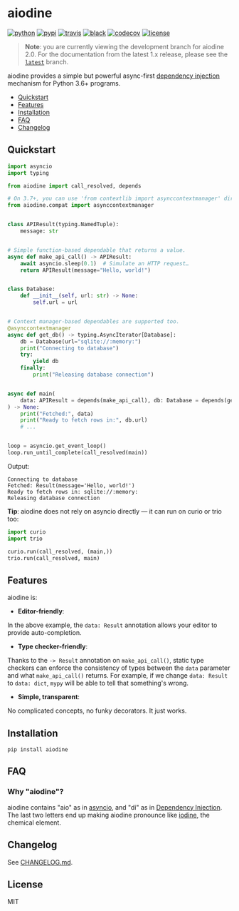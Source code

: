 # aiodine

[![python](https://img.shields.io/pypi/pyversions/aiodine.svg?logo=python&logoColor=fed749&colorB=3770a0&label=)](https://www.python.org)
[![pypi](https://img.shields.io/pypi/v/aiodine.svg)][pypi-url]
[![travis](https://img.shields.io/travis/bocadilloproject/aiodine.svg)](https://travis-ci.org/bocadilloproject/aiodine)
[![black](https://img.shields.io/badge/code_style-black-000000.svg)](https://github.com/ambv/black)
[![codecov](https://codecov.io/gh/bocadilloproject/aiodine/branch/master/graph/badge.svg)](https://codecov.io/gh/bocadilloproject/aiodine)
[![license](https://img.shields.io/pypi/l/aiodine.svg)][pypi-url]

[pypi-url]: https://pypi.org/project/aiodine/

> **Note**: you are currently viewing the development branch for aiodine 2.0. For the documentation from the latest 1.x release, please see the [`latest`] branch.

[`latest`]: https://github.com/bocadilloproject/aiodine/tree/latest

aiodine provides a simple but powerful async-first [dependency injection][di] mechanism for Python 3.6+ programs.

- [Quickstart](#quickstart)
- [Features](#features)
- [Installation](#installation)
- [FAQ](#faq)
- [Changelog](#changelog)

## Quickstart

```python
import asyncio
import typing

from aiodine import call_resolved, depends

# On 3.7+, you can use 'from contextlib import asynccontextmanager' directly.
from aiodine.compat import asynccontextmanager


class APIResult(typing.NamedTuple):
    message: str


# Simple function-based dependable that returns a value.
async def make_api_call() -> APIResult:
    await asyncio.sleep(0.1)  # Simulate an HTTP request…
    return APIResult(message="Hello, world!")


class Database:
    def __init__(self, url: str) -> None:
        self.url = url


# Context manager-based dependables are supported too.
@asynccontextmanager
async def get_db() -> typing.AsyncIterator[Database]:
    db = Database(url="sqlite://:memory:")
    print("Connecting to database")
    try:
        yield db
    finally:
        print("Releasing database connection")


async def main(
    data: APIResult = depends(make_api_call), db: Database = depends(get_db)
) -> None:
    print("Fetched:", data)
    print("Ready to fetch rows in:", db.url)
    # ...


loop = asyncio.get_event_loop()
loop.run_until_complete(call_resolved(main))
```

Output:

```console
Connecting to database
Fetched: Result(message='Hello, world!')
Ready to fetch rows in: sqlite://:memory:
Releasing database connection
```

**Tip**: aiodine does not rely on asyncio directly — it can run on curio or trio too:

```python
import curio
import trio

curio.run(call_resolved, (main,))
trio.run(call_resolved, main)
```

## Features

aiodine is:

- **Editor-friendly**:

In the above example, the `data: Result` annotation allows your editor to provide auto-completion.

- **Type checker-friendly**:

Thanks to the `-> Result` annotation on `make_api_call()`, static type checkers can enforce the consistency of types between the `data` parameter and what `make_api_call()` returns. For example, if we change `data: Result` to `data: dict`, `mypy` will be able to tell that something's wrong.

- **Simple, transparent**:

No complicated concepts, no funky decorators. It just works.

## Installation

```
pip install aiodine
```

## FAQ

### Why "aiodine"?

aiodine contains "aio" as in [asyncio], and "di" as in [Dependency Injection][di]. The last two letters end up making aiodine pronounce like [iodine], the chemical element.

[asyncio]: https://docs.python.org/3/library/asyncio.html
[di]: https://en.wikipedia.org/wiki/Dependency_injection
[iodine]: https://en.wikipedia.org/wiki/Iodine

## Changelog

See [CHANGELOG.md](https://github.com/bocadilloproject/aiodine/blob/master/CHANGELOG.md).

## License

MIT
